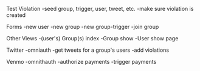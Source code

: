 
Test Violation
-seed group, trigger, user, tweet, etc.
-make sure violation is created

Forms
-new user
-new group
-new group-trigger
-join group

Other Views
-(user's) Group(s) index
-Group show
-User show page


Twitter
-omniauth
-get tweets for a group's users
-add violations

Venmo
-omnithauth
-authorize payments
-trigger payments